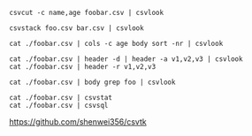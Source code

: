 ```
csvcut -c name,age foobar.csv | csvlook
```

```
csvstack foo.csv bar.csv | csvlook
```

```
cat ./foobar.csv | cols -c age body sort -nr | csvlook 
```

```
cat ./foobar.csv | header -d | header -a v1,v2,v3 | csvlook
cat ./foobar.csv | header -r v1,v2,v3
```

```
cat ./foobar.csv | body grep foo | csvlook
```

```
cat ./foobar.csv | csvstat
cat ./foobar.csv | csvsql
```

https://github.com/shenwei356/csvtk
